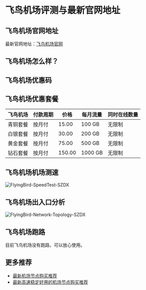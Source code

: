# 飞鸟机场评测与最新官网地址

## 飞鸟机场官网地址
最新官网地址：[飞鸟机场官网](https://jd123.affxc.com/flyingbird/)

## 飞鸟机场怎么样？


## 飞鸟机场优惠码


## 飞鸟机场优惠套餐

| 飞鸟机场 | 付款周期 | 价格     | 每月流量    | 同时在线数量 |
|------|------|--------|---------|--------|
| 青铜套餐 | 按月付  | 15.00  | 100 GB  | 无限制    |
| 白银套餐 | 按月付  | 30.00  | 200 GB  | 无限制    |
| 黄金套餐 | 按月付  | 75.00  | 500 GB  | 无限制    |
| 钻石套餐 | 按月付  | 150.00 | 1000 GB | 无限制    |

## 飞鸟机场机场测速

![FlyingBird-SpeedTest-SZDX](https://github.com/jiedian123com/flyingbird/assets/152299361/7d7c555a-79ef-4ef8-9aa8-09bfe2cd0c4a)

## 飞鸟机场出入口分析

![FlyingBird-Network-Topology-SZDX](https://github.com/jiedian123com/flyingbird/assets/152299361/09cb5952-6f0e-4007-a406-b23861ae6931)

## 飞鸟机场跑路
目前飞鸟机场没有跑路，可以放心使用。

## 更多推荐
 - [最新机场节点购买推荐](https://github.com/jiedian123com)
 - [最新高速稳定好用的机场节点购买推荐](https://www.jiedian123.com/?utm_source=github&utm_medium=jiedian123com-details)
